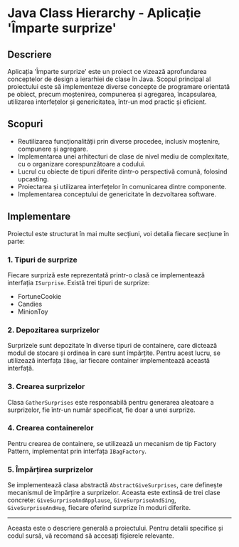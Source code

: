 # Java Class Hierarchy - Aplicație 'Împarte surprize'

## Descriere
Aplicația 'Împarte surprize' este un proiect ce vizează aprofundarea conceptelor de design a ierarhiei de clase în Java. Scopul principal al proiectului este să implementeze diverse concepte de programare orientată pe obiect, precum moștenirea, compunerea și agregarea, încapsularea, utilizarea interfețelor și genericitatea, într-un mod practic și eficient.

## Scopuri
- Reutilizarea funcționalității prin diverse procedee, inclusiv moștenire, compunere și agregare.
- Implementarea unei arhitecturi de clase de nivel mediu de complexitate, cu o organizare corespunzătoare a codului.
- Lucrul cu obiecte de tipuri diferite dintr-o perspectivă comună, folosind upcasting.
- Proiectarea și utilizarea interfețelor în comunicarea dintre componente.
- Implementarea conceptului de genericitate în dezvoltarea software.

## Implementare
Proiectul este structurat în mai multe secțiuni, voi detalia fiecare secțiune în parte:

### 1. Tipuri de surprize
Fiecare surpriză este reprezentată printr-o clasă ce implementează interfația `ISurprise`. Există trei tipuri de surprize:
- FortuneCookie
- Candies
- MinionToy

### 2. Depozitarea surprizelor
Surprizele sunt depozitate în diverse tipuri de containere, care dictează modul de stocare și ordinea în care sunt împărțite. Pentru acest lucru, se utilizează interfața `IBag`, iar fiecare container implementează această interfață.

### 3. Crearea surprizelor
Clasa `GatherSurprises` este responsabilă pentru generarea aleatoare a surprizelor, fie într-un număr specificat, fie doar a unei surprize.

### 4. Crearea containerelor
Pentru crearea de containere, se utilizează un mecanism de tip Factory Pattern, implementat prin interfața `IBagFactory`.

### 5. Împărțirea surprizelor
Se implementează clasa abstractă `AbstractGiveSurprises`, care definește mecanismul de împărțire a surprizelor. Aceasta este extinsă de trei clase concrete: `GiveSurpriseAndApplause`, `GiveSurpriseAndSing`, `GiveSurpriseAndHug`, fiecare oferind surprize în moduri diferite.


--- 

Aceasta este o descriere generală a proiectului. Pentru detalii specifice și codul sursă, vă recomand să accesați fișierele relevante.